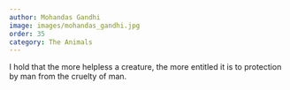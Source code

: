 ```yaml
---
author: Mohandas Gandhi
image: images/mohandas_gandhi.jpg
order: 35
category: The Animals
---
```


I hold that the more helpless a creature, the more entitled it is to protection by man from the cruelty of man.

